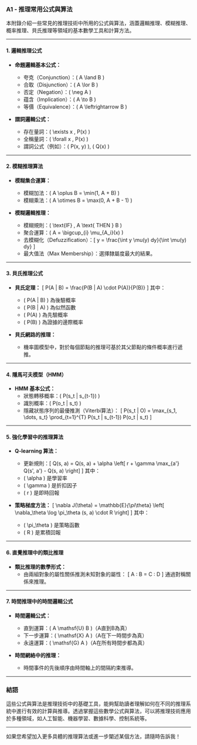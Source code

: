 ### **A1 - 推理常用公式與算法**

本附錄介紹一些常見的推理技術中所用的公式與算法，涵蓋邏輯推理、模糊推理、概率推理、貝氏推理等領域的基本數學工具和計算方法。

---

#### **1. 邏輯推理公式**
   - **命題邏輯基本公式：**
     - 夸克（Conjunction）：\( A \land B \)
     - 合取（Disjunction）：\( A \lor B \)
     - 否定（Negation）：\( \neg A \)
     - 蕴含（Implication）：\( A \to B \)
     - 等價（Equivalence）：\( A \leftrightarrow B \)
   
   - **謂詞邏輯公式：**
     - 存在量詞：\( \exists x \, P(x) \)
     - 全稱量詞：\( \forall x \, P(x) \)
     - 謂詞公式（例如）：\( P(x, y) \), \( Q(x) \)

---

#### **2. 模糊推理算法**
   - **模糊集合運算：**
     - 模糊加法：\( A \oplus B = \min(1, A + B) \)
     - 模糊乘法：\( A \otimes B = \max(0, A + B - 1) \)
   
   - **模糊邏輯推理：**
     - 模糊規則：\( \text{IF} \, A \text{ THEN } B \)
     - 聚合運算：\( A = \bigcup_{i} \mu_{A_i}(x) \)
     - 去模糊化（Defuzzification）：\[
       y = \frac{\int y \mu(y) dy}{\int \mu(y) dy}
       \]
     - 最大值法（Max Membership）：選擇隸屬度最大的結果。

---

#### **3. 貝氏推理公式**
   - **貝氏定理：**
     \[
     P(A | B) = \frac{P(B | A) \cdot P(A)}{P(B)}
     \]
     其中：
     - \( P(A | B) \) 為後驗概率
     - \( P(B | A) \) 為似然函數
     - \( P(A) \) 為先驗概率
     - \( P(B) \) 為證據的邊際概率

   - **貝氏網路的推理：**
     - 機率圖模型中，對於每個節點的推理可基於其父節點的條件概率進行遞推。

---

#### **4. 隱馬可夫模型（HMM）**
   - **HMM 基本公式：**
     - 狀態轉移概率：\( P(s_t | s_{t-1}) \)
     - 識別概率：\( P(o_t | s_t) \)
     - 隱藏狀態序列的最優推測（Viterbi算法）：
     \[
     P(s_t | O) = \max_{s_1, \dots, s_t} \prod_{t=1}^{T} P(s_t | s_{t-1}) P(o_t | s_t)
     \]

---

#### **5. 強化學習中的推理算法**
   - **Q-learning 算法：**
     - 更新規則：\[
     Q(s, a) = Q(s, a) + \alpha \left[ r + \gamma \max_{a'} Q(s', a') - Q(s, a) \right]
     \]
     其中：
     - \( \alpha \) 是學習率
     - \( \gamma \) 是折扣因子
     - \( r \) 是即時回報

   - **策略梯度方法：**
     \[
     \nabla J(\theta) = \mathbb{E}_{\pi_\theta} \left[ \nabla_\theta \log \pi_\theta (s, a) \cdot R \right]
     \]
     其中：
     - \( \pi_\theta \) 是策略函數
     - \( R \) 是累積回報

---

#### **6. 直覺推理中的類比推理**
   - **類比推理的數學形式：**
     - 由兩組對象的屬性關係推測未知對象的屬性：
     \[
     A : B = C : D
     \]
     通過對稱關係來推理。

---

#### **7. 時間推理中的時間邏輯公式**
   - **時間邏輯公式：**
     - 直到運算：\( A \mathsf{U} B \)（A直到B為真）
     - 下一步運算：\( \mathsf{X} A \)（A在下一時間步為真）
     - 永遠運算：\( \mathsf{G} A \)（A在所有時間步都為真）

   - **時間網絡中的推理：**
     - 時間事件的先後順序由時間軸上的間隔約束推導。

---

### **結語**
這些公式與算法是推理技術中的基礎工具，能夠幫助讀者理解如何在不同的推理系統中進行有效的計算與推導。透過掌握這些數學公式與算法，可以將推理技術應用於多種領域，如人工智能、機器學習、數據科學、控制系統等。

---

如果您希望加入更多具體的推理算法或進一步闡述某個方法，請隨時告訴我！